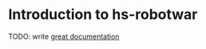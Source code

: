 # Introduction to hs-robotwar

TODO: write [great documentation](http://jacobian.org/writing/great-documentation/what-to-write/)
